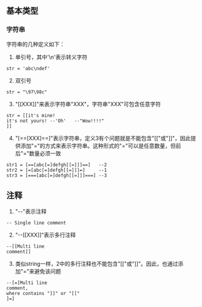 ## 基本类型

### 字符串
字符串的几种定义如下：
1. 单引号，其中'\n'表示转义字符
```
str = 'abc\ndef'
```

2. 双引号
```
str = "\97\98c"
```

3. "[[XXX]]"来表示字符串"XXX"，字符串"XXX"可包含任意字符
```
str = [[it's mine!
it's not yours! --'Oh'   --"Wow!!!!"
]]
```

4. "[==[XXX]==]"表示字符串，定义3有个问题就是不能包含"[["或"]]"，因此提供添加"="的方式来表示字符串。这种形式的"="可以是任意数量，但前后"="数量必须一致
```
str1 = [==[abc[=]defgh[[=]]]==]   --2
str2 = [=[abc[=]defgh[[=]]]=]     --1
str3 = [===[abc[=]defgh[[=]]]===] --3
```

## 注释
1. "--"表示注释
```
-- Single line comment
```

2. "--[[XXX]]"表示多行注释
```
--[[Multi line 
comment]]
```

3. 类似string一样，2中的多行注释也不能包含"[["或"]]"。因此，也通过添加"="来避免该问题
```
--[=[Multi line 
comment,
where contains "]]" or "[["
]=]
```
